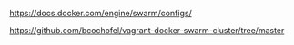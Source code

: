 https://docs.docker.com/engine/swarm/configs/

https://github.com/bcochofel/vagrant-docker-swarm-cluster/tree/master
